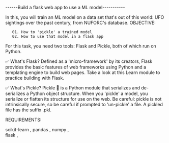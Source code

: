 ------Build a flask web app to use a ML model-----------

In this, you will train an ML model on a data set that's out of this world: UFO sightings over the past century, from NUFORC's database.
OBJECTIVE:

       01. How to 'pickle' a trained model
       02. How to use that model in a flask app      
For this task, you need two tools: Flask and Pickle, both of which run on Python.

✅ What's Flask? Defined as a 'micro-framework' by its creators, Flask provides the basic features of web frameworks using Python and a templating engine to build web pages. Take a look at this Learn module to practice building with Flask.

✅ What's Pickle? Pickle 🥒 is a Python module that serializes and de-serializes a Python object structure. When you 'pickle' a model, you serialize or flatten its structure for use on the web. Be careful: pickle is not intrinsically secure, so be careful if prompted to 'un-pickle' a file. A pickled file has the suffix .pkl.

REQUIREMENTS:

  scikit-learn ,
  pandas      ,
  numpy      ,  
  flask     ,
